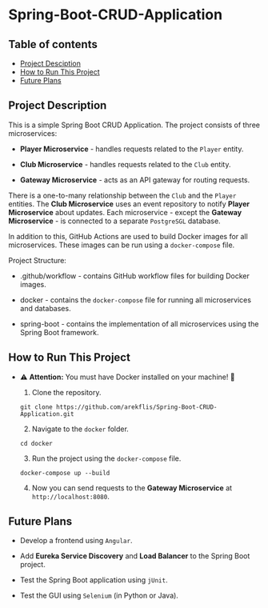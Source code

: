 # Spring-Boot-CRUD-Application

## Table of contents 

- [Project Desciption](#project-description)
- [How to Run This Project](#how-to-run-this-project)
- [Future Plans](#future-plans)


## Project Description

This is a simple Spring Boot CRUD Application. The project consists of three microservices: 

- **Player Microservice** - handles requests related to the ```Player``` entity.

- **Club Microservice** - handles requests related to the ```Club``` entity.

- **Gateway Microservice** - acts as an API gateway for routing requests.

There is a one-to-many relationship between the ```Club``` and the ```Player``` entities. The **Club Microservice** uses an event repository to notify **Player Microservice** about updates. Each microservice - except the **Gateway Microservice** - is connected to a separate ```PostgreSGL``` database. 

In addition to this, GitHub Actions are used to build Docker images for all microservices. These images can be run using a ```docker-compose``` file.

Project Structure:

- .github/workflow - contains GitHub workflow files for building Docker images.

- docker - contains the ```docker-compose``` file for running all microservices and databases.

- spring-boot - contains the implementation of all microservices using the Spring Boot framework.


## How to Run This Project

- ⚠ **Attention:** You must have Docker installed on your machine! 🐳

    1. Clone the repository.


    ```
    git clone https://github.com/arekflis/Spring-Boot-CRUD-Application.git
    ```

    2. Navigate to the ```docker``` folder.


    ```
    cd docker
    ```

    3. Run the project using the ```docker-compose``` file.


    ```
    docker-compose up --build
    ```

    4. Now you can send requests to the **Gateway Microservice** at ```http://localhost:8080```.


## Future Plans 

- Develop a frontend using ```Angular```. 

- Add **Eureka Service Discovery** and **Load Balancer** to the Spring Boot project.

- Test the Spring Boot application using ```jUnit```.

- Test the GUI using ```Selenium``` (in Python or Java).